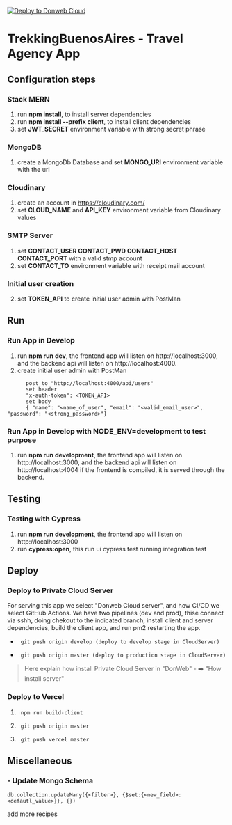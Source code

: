 [![Deploy to Donweb Cloud](https://github.com/smauhourat/trekkingbsasapp/actions/workflows/pipeline.yml/badge.svg)](https://github.com/smauhourat/trekkingbsasapp/actions/workflows/pipeline.yml)
# TrekkingBuenosAires - Travel Agency App

## Configuration steps

### Stack MERN

1. run **npm install**, to install server dependencies
2. run **npm install --prefix client**, to install client dependencies
3. set **JWT_SECRET** environment variable with strong secret phrase


### MongoDB

1. create a MongoDb Database and set **MONGO_URI** environment variable with the url

### Cloudinary

1. create an account in https://cloudinary.com/
2. set **CLOUD_NAME** and **API_KEY** environment variable from Cloudinary values

### SMTP Server

1. set **CONTACT_USER
CONTACT_PWD
CONTACT_HOST
CONTACT_PORT** with a valid stmp account
2. set **CONTACT_TO** environment variable with receipt mail account

### Initial user creation

2. set **TOKEN_API** to create initial user admin with PostMan


## Run

### Run App in Develop

1. run **npm run dev**, the frontend app will listen on http://localhost:3000, and the backend api will listen on http://localhost:4000.
2. create initial user admin with PostMan

  ```
        post to "http://localhost:4000/api/users"
        set header
        "x-auth-token": <TOKEN_API>
        set body
        { "name": "<name_of_user", "email": "<valid_email_user>", "password": "<strong_password>"}
  ``` 


### Run App in Develop with NODE_ENV=development to test purpose

1. run **npm run development**, the frontend app will listen on http://localhost:3000, and the backend api will listen on http://localhost:4004
   if the frontend is compiled, it is served through the backend.



## Testing

### Testing with Cypress
1. run **npm run development**, the frontend app will listen on http://localhost:3000
2. run **cypress:open**, this run ui cypress test running integration test


## Deploy

### Deploy to Private Cloud Server
For serving this app we select "Donweb Cloud server", and how CI/CD we select GitHub Actions. We have two pipelines (dev and prod), thise connect via sshh, doing chekout to the indicated  branch, install client and server dependencies, build the client app, and run pm2 restarting the app.


-      git push origin develop (deploy to develop stage in CloudServer)
-      git push origin master (deploy to production stage in CloudServer)

> Here explain how install Private Cloud Server in "DonWeb" 
        - ➡️ "How install server"

### Deploy to Vercel

1.      npm run build-client
2.      git push origin master
3.      git push vercel master



## 



## Miscellaneous

### - Update Mongo Schema

`db.collection.updateMany({<filter>}, {$set:{<new_field>: <defautl_value>}}, {})`


add more recipes